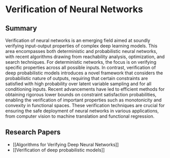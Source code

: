 # Verification of Neural Networks

## Summary
 Verification of neural networks is an emerging field aimed at soundly verifying input-output properties of complex deep learning models. This area encompasses both deterministic and probabilistic neural networks, with recent algorithms drawing from reachability analysis, optimization, and search techniques. For deterministic networks, the focus is on verifying specific properties across all possible inputs. In contrast, verification of deep probabilistic models introduces a novel framework that considers the probabilistic nature of outputs, requiring that certain constraints are satisfied with high probability over latent variable sampling and for all conditioning inputs. Recent advancements have led to efficient methods for obtaining rigorous lower bounds on constraint satisfaction probabilities, enabling the verification of important properties such as monotonicity and convexity in functional spaces. These verification techniques are crucial for ensuring the safe deployment of neural networks in various applications, from computer vision to machine translation and functional regression.
## Research Papers

- [[Algorithms for Verifying Deep Neural Networks]]
- [[Verification of deep probabilistic models]]
